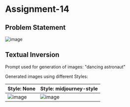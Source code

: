 # Assignment-14

## Problem Statement

![image](https://user-images.githubusercontent.com/120099863/235308702-ea4d754d-98fc-4065-8d43-f927a7612426.png)

## Textual Inversion

Prompt used for generation of images: "dancing astronaut"

Generated images using different Styles:

| Style: None | Style: midjourney-style |
| --- | --- |
| ![image](https://user-images.githubusercontent.com/120099863/235308920-afa1db02-5bef-4c2a-b1d4-2e5465383c7d.png) | ![image](https://user-images.githubusercontent.com/120099863/235308960-1ec6fc03-269b-4f13-8749-7d9f78566d0d.png) |
